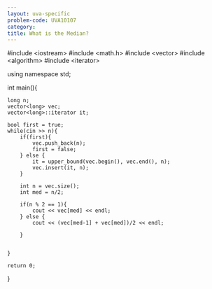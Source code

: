 ```yaml
---
layout: uva-specific
problem-code: UVA10107
category: 
title: What is the Median?  
---
```



#include &lt;iostream&gt;
#include &lt;math.h&gt;
#include &lt;vector&gt;
#include &lt;algorithm&gt;
#include &lt;iterator&gt;

using namespace std;

int main(){
	
	long n; 
	vector<long> vec;
	vector<long>::iterator it;

	bool first = true;
	while(cin >> n){
		if(first){
			vec.push_back(n);
			first = false;
		} else {	
			it = upper_bound(vec.begin(), vec.end(), n);
			vec.insert(it, n);
		}	

		int n = vec.size();
		int med = n/2;

		if(n % 2 == 1){
			cout << vec[med] << endl;
		} else {
			cout << (vec[med-1] + vec[med])/2 << endl;

		}
		

	}
	
	return 0; 
}

